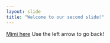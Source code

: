 ```yaml
---
layout: slide
title: "Welcome to our second slide!"
---
```

[Mimi here](https://www.idlememe.com/wp-content/uploads/2021/12/helicopter-helicopter-meme-idlememe-6-300x450.jpg)
Use the left arrow to go back!

